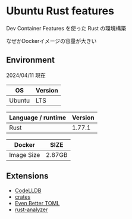 # Ubuntu Rust features

Dev Container Features を使った Rust の環境構築

なぜかDockerイメージの容量が大きい

## Environment

2024/04/11 現在

| OS | Version |
|----|---------|
| Ubuntu | LTS | 

| Language / runtime | Version | 
|--------------------|---------|
| Rust | 1.77.1 | 

| Docker | SIZE |
|--------|------|
| Image Size | 2.87GB | 

## Extensions

- [CodeLLDB](https://marketplace.visualstudio.com/items?itemName=vadimcn.vscode-lldb)
- [crates](https://marketplace.visualstudio.com/items?itemName=serayuzgur.crates)
- [Even Better TOML](https://marketplace.visualstudio.com/items?itemName=tamasfe.even-better-toml)
- [rust-analyzer](https://marketplace.visualstudio.com/items?itemName=rust-lang.rust-analyzer)
